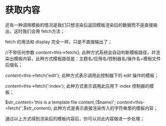 # 获取内容

还有一种调用模板的情况是我们只想渲染后返回模板渲染后的数据而不是直接输出，这时我们会用 fetch方法；

fetch 的用法和 display 完全一样，只是不直接输出了；

//不带任何参数
$content=$this->fetch();
此种方式系统会自动判断模板路径，并渲染出模板内容，此种方式模板路径是：主题名/应用名/控制器名/操作名+模板文件后缀名；

$content=$this->fetch('edit');
此种方式表示调用此控制器下的 edit 操作的模板；

$content=$this->fetch(':index');
此种方式表示调用此应用下 index 控制器的模板；



$str_content='this is a template file content,{$name}';
$content=$this->fetch('',$str_content);
此种方式是表示直接渲染传入的字符串里的模板内容；

通过以上方式得到渲染后的模板内容后，你可以对此内容做进一步处理；